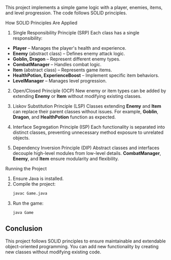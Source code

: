 
This project implements a simple game logic with a player, enemies, items, and level progression. The code follows SOLID principles.

How SOLID Principles Are Applied

1. Single Responsibility Principle (SRP)
Each class has a single responsibility:
- **Player** – Manages the player's health and experience.
- **Enemy** (abstract class) – Defines enemy attack logic.
- **Goblin, Dragon** – Represent different enemy types.
- **CombatManager** – Handles combat logic.
- **Item** (abstract class) – Represents game items.
- **HealthPotion, ExperienceBoost** – Implement specific item behaviors.
- **LevelManager** – Manages level progression.

2. Open/Closed Principle (OCP)
New enemy or item types can be added by extending **Enemy** or **Item** without modifying existing classes.

3. Liskov Substitution Principle (LSP)
Classes extending **Enemy** and **Item** can replace their parent classes without issues. For example, **Goblin**, **Dragon**, and **HealthPotion** function as expected.

4. Interface Segregation Principle (ISP)
Each functionality is separated into distinct classes, preventing unnecessary method exposure to unrelated objects.

5. Dependency Inversion Principle (DIP)
Abstract classes and interfaces decouple high-level modules from low-level details. **CombatManager**, **Enemy**, and **Item** ensure modularity and flexibility.

 Running the Project
1. Ensure Java is installed.
2. Compile the project:
   ```sh
   javac Game.java
   ```
3. Run the game:
   ```sh
   java Game
   ```

## Conclusion
This project follows SOLID principles to ensure maintainable and extendable object-oriented programming. You can add new functionality by creating new classes without modifying existing code.

